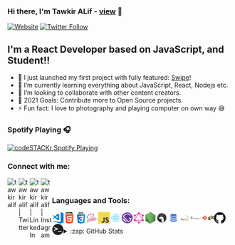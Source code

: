 ### Hi there, I'm Tawkir ALif -  [view][website] 👋

[![Website](https://img.shields.io/website?label=TawkirAlif&style=for-the-badge&url=https%3A%2F%2Ftawkiralif.business.site)](https://tawkiralif.business.site)
[![Twitter Follow](https://img.shields.io/twitter/follow/alif_tawkir?color=1DA1F2&logo=twitter&style=for-the-badge)](https://twitter.com/intent/follow?original_referer=https%3A%2F%2Fgithub.com%2Falif_tawkir&screen_name=alif_tawkir)


## I'm a React Developer based on JavaScript, and Student!!

- 🔭 I just launched my first project with fully featured: [Swipe][project]!
- 🌱 I’m currently learning everything about JavaScript, React, Nodejs etc.
- 👯 I’m looking to collaborate with other content creators.
- 🥅 2021 Goals: Contribute more to Open Source projects.
- ⚡ Fun fact: I love to photography and playing computer on own way 😅

### Spotify Playing 🎧

[<img src="https://now-playing-codestackr.vercel.app/api/spotify-playing" alt="codeSTACKr Spotify Playing" width="350" />](https://open.spotify.com/user/swyqyimdc12jajde4vpwd2x1b)

### Connect with me:

[<img align="left" alt="tawkir alif" width="25px" src="https://icons-for-free.com/iconfiles/png/512/webpage+website+icon-1320087271286406322.png" />][website]
[<img align="left" alt="tawkir alif | Twitter" width="25px" src="https://www.lter-europe.net/document-archive/image-gallery/albums/logos/TwitterLogo_55acee.png/image" />][twitter]
[<img align="left" alt="tawkir alif | LinkedIn" width="25px" src="https://cdn4.iconfinder.com/data/icons/social-messaging-ui-color-shapes-2-free/128/social-linkedin-circle-512.png" />][linkedin]
[<img align="left" alt="tawkir alif | Instagram" width="25px" src="https://upload.wikimedia.org/wikipedia/commons/thumb/a/a5/Instagram_icon.png/1024px-Instagram_icon.png" />][instagram]

<br />

### Languages and Tools:

[<img align="left" alt="Visual Studio Code" width="26px" src="https://raw.githubusercontent.com/github/explore/80688e429a7d4ef2fca1e82350fe8e3517d3494d/topics/visual-studio-code/visual-studio-code.png" />][webdevplaylist]
[<img align="left" alt="HTML5" width="26px" src="https://raw.githubusercontent.com/github/explore/80688e429a7d4ef2fca1e82350fe8e3517d3494d/topics/html/html.png" />][webdevplaylist]
[<img align="left" alt="CSS3" width="26px" src="https://raw.githubusercontent.com/github/explore/80688e429a7d4ef2fca1e82350fe8e3517d3494d/topics/css/css.png" />][cssplaylist]
[<img align="left" alt="Sass" width="26px" src="https://raw.githubusercontent.com/github/explore/80688e429a7d4ef2fca1e82350fe8e3517d3494d/topics/sass/sass.png" />][cssplaylist]
[<img align="left" alt="JavaScript" width="26px" src="https://raw.githubusercontent.com/github/explore/80688e429a7d4ef2fca1e82350fe8e3517d3494d/topics/javascript/javascript.png" />][jsplaylist]
[<img align="left" alt="React" width="26px" src="https://raw.githubusercontent.com/github/explore/80688e429a7d4ef2fca1e82350fe8e3517d3494d/topics/react/react.png" />][reactplaylist]
[<img align="left" alt="Gatsby" width="26px" src="https://raw.githubusercontent.com/github/explore/e94815998e4e0713912fed477a1f346ec04c3da2/topics/gatsby/gatsby.png" />][webdevplaylist]
[<img align="left" alt="GraphQL" width="26px" src="https://raw.githubusercontent.com/github/explore/80688e429a7d4ef2fca1e82350fe8e3517d3494d/topics/graphql/graphql.png" />][webdevplaylist]
[<img align="left" alt="Node.js" width="26px" src="https://raw.githubusercontent.com/github/explore/80688e429a7d4ef2fca1e82350fe8e3517d3494d/topics/nodejs/nodejs.png" />][webdevplaylist]
[<img align="left" alt="Deno" width="26px" src="https://raw.githubusercontent.com/github/explore/361e2821e2dea67711cde99c9c40ed357061cf27/topics/deno/deno.png" />][webdevplaylist]
[<img align="left" alt="SQL" width="26px" src="https://raw.githubusercontent.com/github/explore/80688e429a7d4ef2fca1e82350fe8e3517d3494d/topics/sql/sql.png" />][webdevplaylist]
[<img align="left" alt="MySQL" width="26px" src="https://raw.githubusercontent.com/github/explore/80688e429a7d4ef2fca1e82350fe8e3517d3494d/topics/mysql/mysql.png" />][webdevplaylist]
[<img align="left" alt="MongoDB" width="26px" src="https://raw.githubusercontent.com/github/explore/80688e429a7d4ef2fca1e82350fe8e3517d3494d/topics/mongodb/mongodb.png" />][webdevplaylist]
[<img align="left" alt="Git" width="26px" src="https://raw.githubusercontent.com/github/explore/80688e429a7d4ef2fca1e82350fe8e3517d3494d/topics/git/git.png" />][webdevplaylist]
[<img align="left" alt="GitHub" width="26px" src="https://raw.githubusercontent.com/github/explore/78df643247d429f6cc873026c0622819ad797942/topics/github/github.png" />][webdevplaylist]
[<img align="left" alt="Terminal" width="26px" src="https://raw.githubusercontent.com/github/explore/80688e429a7d4ef2fca1e82350fe8e3517d3494d/topics/terminal/terminal.png" />][webdevplaylist]

<br />
<br />


<details>
  <summary>:zap: GitHub Stats</summary>

  <img align="center" alt="codeSTACKr's GitHub Stats" src="https://github-readme-stats.codestackr.vercel.app/api?username=TawkirAlif&show_icons=true&hide_border=true" />

</details>

[website]: https://tawkiralif.business.site
[project]: http://swipe4z.web.app
[twitter]: https://twitter.com/alif_tawkir
[instagram]: https://instagram.com/tawkiralif
[linkedin]: https://linkedin.com/in/tawkiralif
[webdevplaylist]: https://www.youtube.com/playlist?list=PLkwxH9e_vrAJ0WbEsFA9W3I1W-g_BTsbt
[jsplaylist]: https://www.youtube.com/playlist?list=PLkwxH9e_vrALRJKu7wfXby3MKeflhTu6B
[cssplaylist]: https://www.youtube.com/playlist?list=PLkwxH9e_vrALSdvZuEh6gqQdmDoDIoqz4
[reactplaylist]: https://www.youtube.com/playlist?list=PLkwxH9e_vrAK4TdffpxKY3QGyHCpxFcQ0


